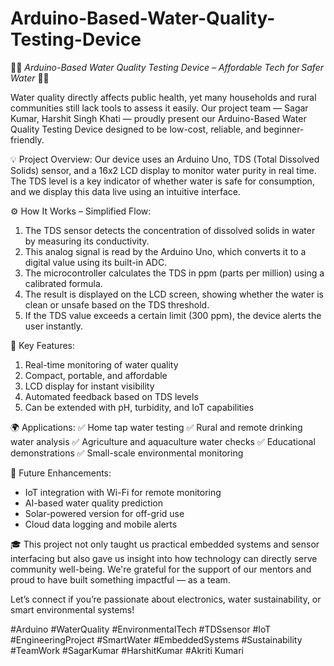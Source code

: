 # Arduino-Based-Water-Quality-Testing-Device
🚰🔬 *Arduino-Based Water Quality Testing Device – Affordable Tech for Safer Water* 🔬🚰

Water quality directly affects public health, yet many households and rural communities still lack tools to assess it easily. Our project team — Sagar Kumar, Harshit Singh Khati  — proudly present our Arduino-Based Water Quality Testing Device designed to be low-cost, reliable, and beginner-friendly.

💡 Project Overview:
Our device uses an Arduino Uno, TDS (Total Dissolved Solids) sensor, and a 16x2 LCD display to monitor water purity in real time. The TDS level is a key indicator of whether water is safe for consumption, and we display this data live using an intuitive interface.

⚙ How It Works – Simplified Flow:

1. The TDS sensor detects the concentration of dissolved solids in water by measuring its conductivity.
2. This analog signal is read by the Arduino Uno, which converts it to a digital value using its built-in ADC.
3. The microcontroller calculates the TDS in ppm (parts per million) using a calibrated formula.
4. The result is displayed on the LCD screen, showing whether the water is clean or unsafe based on the TDS threshold.
5. If the TDS value exceeds a certain limit (300 ppm), the device alerts the user instantly.

🔧 Key Features:

1. Real-time monitoring of water quality
2. Compact, portable, and affordable
3. LCD display for instant visibility
4. Automated feedback based on TDS levels
5. Can be extended with pH, turbidity, and IoT capabilities

🌍 Applications:
✅ Home tap water testing
✅ Rural and remote drinking water analysis
✅ Agriculture and aquaculture water checks
✅ Educational demonstrations
✅ Small-scale environmental monitoring

🔮 Future Enhancements:

* IoT integration with Wi-Fi for remote monitoring
* AI-based water quality prediction
* Solar-powered version for off-grid use
* Cloud data logging and mobile alerts

🎓 This project not only taught us practical embedded systems and sensor interfacing but also gave us insight into how technology can directly serve community well-being. We're grateful for the support of our mentors and proud to have built something impactful — as a team.

Let’s connect if you’re passionate about electronics, water sustainability, or smart environmental systems!

#Arduino #WaterQuality #EnvironmentalTech #TDSsensor #IoT #EngineeringProject #SmartWater #EmbeddedSystems #Sustainability  #TeamWork #SagarKumar #HarshitKumar #Akriti Kumari
